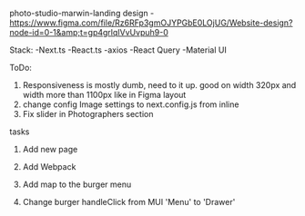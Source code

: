 photo-studio-marwin-landing
design - https://www.figma.com/file/Rz6RFp3gmOJYPGbE0LOjUG/Website-design?node-id=0-1&amp;t=gp4grlqIVvUvpuh9-0

Stack: -Next.ts -React.ts -axios -React Query -Material UI

ToDo:

1. Responsiveness is mostly dumb, need to it up. good on width 320px and width more than 1100px like in Figma layout
2. change config Image settings to next.config.js from inline
3. Fix slider in Photographers section

tasks

1. Add new page
2. Add Webpack

3. Add map to the burger menu
4. Change burger handleClick from MUI 'Menu' to 'Drawer'

